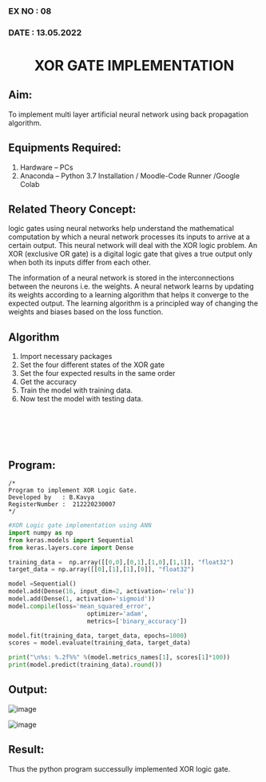 ### EX NO : 08
### DATE  : 13.05.2022
# <p align="center"> XOR GATE IMPLEMENTATION </p>
## Aim:
   To implement multi layer artificial neural network using back propagation algorithm.
## Equipments Required:
1. Hardware – PCs
2. Anaconda – Python 3.7 Installation / Moodle-Code Runner /Google Colab

## Related Theory Concept:
logic gates using neural networks help understand the mathematical computation by which a neural network processes its inputs to arrive at a certain output. This neural network will deal with the XOR logic problem. An XOR (exclusive OR gate) is a digital logic gate that gives a true output only when both its inputs differ from each other.

The information of a neural network is stored in the interconnections between the neurons i.e. the weights. A neural network learns by updating its weights according to a learning algorithm that helps it converge to the expected output. The learning algorithm is a principled way of changing the weights and biases based on the loss function.

## Algorithm
1. Import necessary packages
2. Set the four different states of the XOR gate
3. Set the four expected results in the same order
4. Get the accuracy
5. Train the model with training data.
6. Now test the model with testing data.

</br>
</br>
</br>
</br>

## Program:
```
/*
Program to implement XOR Logic Gate.
Developed by   : B.Kavya
RegisterNumber :  212220230007
*/
```
```python
#XOR Logic gate implementation using ANN
import numpy as np
from keras.models import Sequential
from keras.layers.core import Dense

training_data =  np.array([[0,0],[0,1],[1,0],[1,1]], "float32")
target_data = np.array([[0],[1],[1],[0]], "float32")

model =Sequential()
model.add(Dense(16, input_dim=2, activation='relu'))
model.add(Dense(1, activation='sigmoid'))
model.compile(loss='mean_squared_error',
                      optimizer='adam',
                      metrics=['binary_accuracy'])

model.fit(training_data, target_data, epochs=1000)
scores = model.evaluate(training_data, target_data)

print("\n%s: %.2f%%" %(model.metrics_names[1], scores[1]*100))
print(model.predict(training_data).round())
```

## Output:
![image](https://user-images.githubusercontent.com/75235813/169487128-c89208a0-223e-493c-90eb-37997ceb5404.png)

![image](https://user-images.githubusercontent.com/75235813/169487029-be5e5b8d-9850-42e6-b416-29cae83e3d2a.png)



## Result:
Thus the python program successully implemented XOR logic gate.
